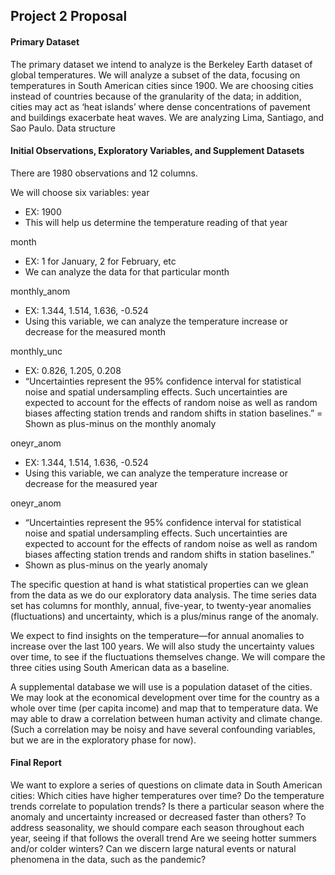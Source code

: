 ## Project 2 Proposal

#### Primary Dataset 

The primary dataset we intend to analyze is the Berkeley Earth dataset of global temperatures. We will analyze a subset of the data, focusing on temperatures in South American cities since 1900. We are choosing cities instead of countries because of the granularity of the data; in addition, cities may act as ‘heat islands’ where dense concentrations of pavement and buildings exacerbate heat waves. We are analyzing Lima, Santiago, and Sao Paulo.
Data structure

#### Initial Observations, Exploratory Variables, and Supplement Datasets

There are 1980 observations and 12 columns.

We will choose six variables: 
year
- EX: 1900
- This will help us determine the temperature reading of that year

month
- EX: 1 for January, 2 for February, etc
- We can analyze the data for that particular month

monthly_anom
- EX: 1.344, 1.514, 1.636, -0.524
- Using this variable, we can analyze the temperature increase or decrease for the measured month

monthly_unc
- EX: 0.826, 1.205, 0.208
- “Uncertainties represent the 95% confidence interval for statistical noise and spatial undersampling effects. Such uncertainties are expected to account for the effects of random noise as well as random biases affecting station trends and random shifts in station baselines.”
= Shown as plus-minus on the monthly anomaly

oneyr_anom
- EX: 1.344, 1.514, 1.636, -0.524
- Using this variable, we can analyze the temperature increase or decrease for the measured year

oneyr_anom
- “Uncertainties represent the 95% confidence interval for statistical noise and spatial undersampling effects. Such uncertainties are expected to account for the effects of random  noise as well as random biases affecting station trends and random shifts in station baselines.”
- Shown as plus-minus on the yearly anomaly

The specific question at hand is what statistical properties can we glean from the data as we do our exploratory data analysis. The time series data set has columns for monthly, annual, five-year, to twenty-year anomalies (fluctuations) and uncertainty, which is a plus/minus range of the anomaly. 

We expect to find insights on the temperature—for annual anomalies to increase over the last 100 years. We will also study the uncertainty values over time, to see if the fluctuations themselves change. We will compare the three cities using South American data as a baseline. 

A supplemental database we will use is a population dataset of the cities. We may look at the economical development over time for the country as a whole over time (per capita income) and map that to temperature data. We may able to draw a correlation between human activity and climate change. (Such a correlation may be noisy and have several confounding variables, but we are in the exploratory phase for now). 

#### Final Report

We want to explore a series of questions on climate data in South American cities:
Which cities have higher temperatures over time?
Do the temperature trends correlate to population trends?
Is there a particular season where the anomaly and uncertainty increased or decreased faster than others?
To address seasonality, we should compare each season throughout each year, seeing if that follows the overall trend
Are we seeing hotter summers and/or colder winters?
Can we discern large natural events or natural phenomena in the data, such as the pandemic? 

